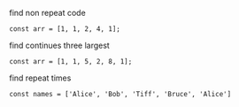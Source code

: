 find non repeat code
```
const arr = [1, 1, 2, 4, 1];
```

find continues three largest
```
const arr = [1, 1, 5, 2, 8, 1];
```

find repeat times
```
const names = ['Alice', 'Bob', 'Tiff', 'Bruce', 'Alice']
```
